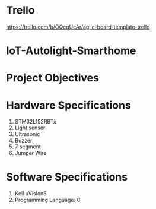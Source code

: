 # Trello
https://trello.com/b/OQcqUcAr/agile-board-template-trello
# IoT-Autolight-Smarthome

# Project Objectives



# Hardware Specifications #
1. STM32L152RBTx
2. Light sensor
3. Ultrasonic
4. Buzzer
5. 7 segment
6. Jumper Wire


# Software Specifications #
1. Keil uVision5
2. Programming Language: C
